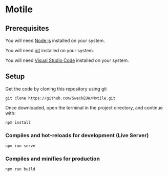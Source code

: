 
# Motile

## Prerequisites
You will need [Node.js](https://nodejs.org) installed on your system.

You will need [git](https://git-scm.com/downloads) installed on your system.

You will need [Visual Studio Code](https://code.visualstudio.com/Download) installed on your system.

## Setup

Get the code by cloning this repository using git

```
git clone https://github.com/SweckEUW/Motile.git
```

Once downloaded, open the terminal in the project directory, and continue with:

```
npm install
```

### Compiles and hot-reloads for development (Live Server)
```
npm run serve
```

### Compiles and minifies for production
```
npm run build
```
